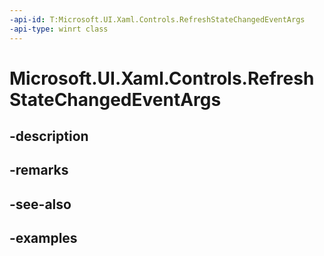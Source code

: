 ```yaml
---
-api-id: T:Microsoft.UI.Xaml.Controls.RefreshStateChangedEventArgs
-api-type: winrt class
---
```


<!-- Class syntax.
public class RefreshStateChangedEventArgs 
-->

# Microsoft.UI.Xaml.Controls.RefreshStateChangedEventArgs

## -description

## -remarks

## -see-also

## -examples

